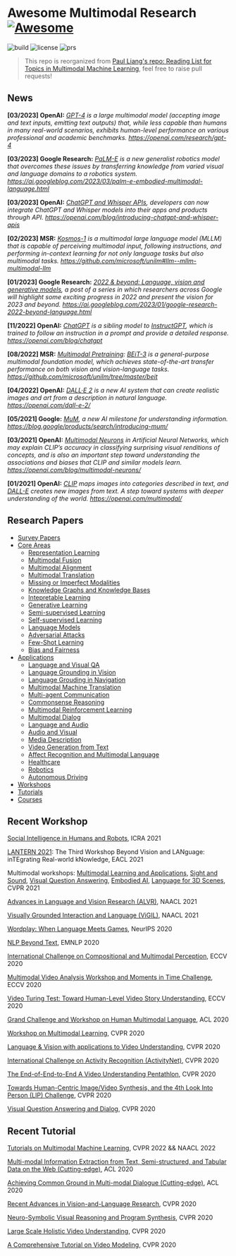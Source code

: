 # Awesome Multimodal Research [![Awesome](https://cdn.rawgit.com/sindresorhus/awesome/d7305f38d29fed78fa85652e3a63e154dd8e8829/media/badge.svg)](https://github.com/sindresorhus/awesome)

![build](https://img.shields.io/badge/build-passing-brightgreen.svg)
![license](https://img.shields.io/badge/License-MIT-brightgreen.svg)
![prs](https://img.shields.io/badge/PRs-welcome-brightgreen.svg)

> This repo is reorganized from [Paul Liang's repo: Reading List for Topics in Multimodal Machine Learning](https://github.com/pliang279/awesome-multimodal-ml), feel free to raise pull requests! 


## News

**[03/2023] OpenAI:** *[GPT-4](https://cdn.openai.com/papers/gpt-4.pdf) is a large multimodal model (accepting image and text inputs, emitting text outputs) that, while less capable than humans in many real-world scenarios, exhibits human-level performance on various professional and academic benchmarks. https://openai.com/research/gpt-4*

**[03/2023] Google Research:** *[PaLM-E](https://palm-e.github.io/assets/palm-e.pdf) is a new generalist robotics model that overcomes these issues by transferring knowledge from varied visual and language domains to a robotics system. https://ai.googleblog.com/2023/03/palm-e-embodied-multimodal-language.html*

**[03/2023] OpenAI:** *[ChatGPT and Whisper APIs](https://openai.com/blog/introducing-chatgpt-and-whisper-apis), developers can now integrate ChatGPT and Whisper models into their apps and products through API. https://openai.com/blog/introducing-chatgpt-and-whisper-apis*

**[02/2023] MSR:** *[Kosmos-1](https://arxiv.org/pdf/2302.14045.pdf) is a multimodal large language model (MLLM) that is capable of perceiving multimodal input, following instructions, and performing in-context learning for not only language tasks but also multimodal tasks. https://github.com/microsoft/unilm#llm--mllm-multimodal-llm*

**[01/2023] Google Research:** *[2022 & beyond: Language, vision and generative models](https://ai.googleblog.com/2023/01/google-research-2022-beyond-language.html), a post of a series in which researchers across Google will highlight some exciting progress in 2022 and present the vision for 2023 and beyond. https://ai.googleblog.com/2023/01/google-research-2022-beyond-language.html*

**[11/2022] OpenAI:** *[ChatGPT](https://chat.openai.com/chat) is a sibling model to [InstructGPT](https://openai.com/research/instruction-following), which is trained to follow an instruction in a prompt and provide a detailed response. https://openai.com/blog/chatgpt*

**[08/2022] MSR:** *[Multimodal Pretraining](https://github.com/microsoft/unilm#multimodal-x--language): [BEiT-3](https://arxiv.org/abs/2208.10442) is a general-purpose multimodal foundation model, which achieves state-of-the-art transfer performance on both vision and vision-language tasks. https://github.com/microsoft/unilm/tree/master/beit*

**[04/2022] OpenAI:** *[DALL·E 2](https://arxiv.org/pdf/2204.06125.pdf) is a new AI system that can create realistic images and art from a description in natural language. https://openai.com/dall-e-2/*

**[05/2021] Google:** *[MuM](https://blog.google/products/search/introducing-mum/), a new AI milestone for understanding information. https://blog.google/products/search/introducing-mum/*

**[03/2021] OpenAI:** *[Multimodal Neurons](https://distill.pub/2021/multimodal-neurons/) in Artificial Neural Networks, which may explain CLIP’s accuracy in classifying surprising visual renditions of concepts, and is also an important step toward understanding the associations and biases that CLIP and similar models learn. https://openai.com/blog/multimodal-neurons/*

**[01/2021] OpenAI:** *[CLIP](https://openai.com/blog/clip/) maps images into categories described in text, and [DALL-E](https://openai.com/blog/dall-e/) creates new images from text. A step toward systems with deeper understanding of the world. https://openai.com/multimodal/*


## Research Papers

* [Survey Papers](https://github.com/Eurus-Holmes/Awesome-Multimodal-Research/tree/master/papers/Survey-Papers)
* [Core Areas](https://github.com/Eurus-Holmes/Awesome-Multimodal-Research/tree/master/papers/Core-Areas)
  * [Representation Learning](https://github.com/Eurus-Holmes/Awesome-Multimodal-Research/tree/master/papers/Core-Areas/Representation-Learning)
  * [Multimodal Fusion](https://github.com/Eurus-Holmes/Awesome-Multimodal-Research/tree/master/papers/Core-Areas/Multimodal-Fusion)
  * [Multimodal Alignment](https://github.com/Eurus-Holmes/Awesome-Multimodal-Research/tree/master/papers/Core-Areas/Multimodal-Alignment)
  * [Multimodal Translation](https://github.com/Eurus-Holmes/Awesome-Multimodal-Research/tree/master/papers/Core-Areas/Multimodal-Translation)
  * [Missing or Imperfect Modalities](https://github.com/Eurus-Holmes/Awesome-Multimodal-Research/tree/master/papers/Core-Areas/Missing-or-Imperfect-Modalities)
  * [Knowledge Graphs and Knowledge Bases](https://github.com/Eurus-Holmes/Awesome-Multimodal-Research/tree/master/papers/Core-Areas/Knowledge-Graphs-and-Knowledge-Bases)
  * [Intepretable Learning](https://github.com/Eurus-Holmes/Awesome-Multimodal-Research/tree/master/papers/Core-Areas/Intepretable-Learning)
  * [Generative Learning](https://github.com/Eurus-Holmes/Awesome-Multimodal-Research/tree/master/papers/Core-Areas/Generative-Learning)
  * [Semi-supervised Learning](https://github.com/Eurus-Holmes/Awesome-Multimodal-Research/tree/master/papers/Core-Areas/Semi-supervised-Learning)
  * [Self-supervised Learning](https://github.com/Eurus-Holmes/Awesome-Multimodal-Research/tree/master/papers/Core-Areas/Self-supervised-Learning)
  * [Language Models](https://github.com/Eurus-Holmes/Awesome-Multimodal-Research/tree/master/papers/Core-Areas/Language-Models)
  * [Adversarial Attacks](https://github.com/Eurus-Holmes/Awesome-Multimodal-Research/tree/master/papers/Core-Areas/Adversarial-Attacks)
  * [Few-Shot Learning](https://github.com/Eurus-Holmes/Awesome-Multimodal-Research/tree/master/papers/Core-Areas/Few-Shot-Learning)
  * [Bias and Fairness](https://github.com/Eurus-Holmes/Awesome-Multimodal-Research/tree/master/papers/Core-Areas/Bias-and-Fairness)
* [Applications](https://github.com/Eurus-Holmes/Awesome-Multimodal-Research/tree/master/papers/Applications)
  * [Language and Visual QA](https://github.com/Eurus-Holmes/Awesome-Multimodal-Research/tree/master/papers/Applications/Language-and-Visual-QA)
  * [Language Grounding in Vision](https://github.com/Eurus-Holmes/Awesome-Multimodal-Research/tree/master/papers/Applications/Language-Grounding-in-Vision)
  * [Language Grouding in Navigation](https://github.com/Eurus-Holmes/Awesome-Multimodal-Research/tree/master/papers/Applications/Language-Grouding-in-Navigation)
  * [Multimodal Machine Translation](https://github.com/Eurus-Holmes/Awesome-Multimodal-Research/tree/master/papers/Applications/Multimodal-Machine-Translation)
  * [Multi-agent Communication](https://github.com/Eurus-Holmes/Awesome-Multimodal-Research/tree/master/papers/Applications/Multi-agent-Communication)
  * [Commonsense Reasoning](https://github.com/Eurus-Holmes/Awesome-Multimodal-Research/tree/master/papers/Applications/Commonsense-Reasoning)
  * [Multimodal Reinforcement Learning](https://github.com/Eurus-Holmes/Awesome-Multimodal-Research/tree/master/papers/Applications/Multimodal-Reinforcement-Learning)
  * [Multimodal Dialog](https://github.com/Eurus-Holmes/Awesome-Multimodal-Research/tree/master/papers/Applications/Multimodal-Dialog)
  * [Language and Audio](https://github.com/Eurus-Holmes/Awesome-Multimodal-Research/tree/master/papers/Applications/Language-and-Audio)
  * [Audio and Visual](https://github.com/Eurus-Holmes/Awesome-Multimodal-Research/tree/master/papers/Applications/Audio-and-Visual)
  * [Media Description](https://github.com/Eurus-Holmes/Awesome-Multimodal-Research/tree/master/papers/Applications/Media-Description)
  * [Video Generation from Text](https://github.com/Eurus-Holmes/Awesome-Multimodal-Research/tree/master/papers/Applications/Video-Generation-from-Text)
  * [Affect Recognition and Multimodal Language](https://github.com/Eurus-Holmes/Awesome-Multimodal-Research/tree/master/papers/Applications/Affect-Recognition-and-Multimodal-Language)
  * [Healthcare](https://github.com/Eurus-Holmes/Awesome-Multimodal-Research/tree/master/papers/Applications/Healthcare)
  * [Robotics](https://github.com/Eurus-Holmes/Awesome-Multimodal-Research/tree/master/papers/Applications/Robotics)
  * [Autonomous Driving](https://github.com/Eurus-Holmes/Awesome-Multimodal-Research/tree/master/papers/Applications/Autonomous-Driving)
* [Workshops](https://github.com/Eurus-Holmes/Awesome-Multimodal-Research/tree/master/workshops)
* [Tutorials](https://github.com/Eurus-Holmes/Awesome-Multimodal-Research/tree/master/tutorials)
* [Courses](https://github.com/Eurus-Holmes/Awesome-Multimodal-Research/tree/master/courses)


## Recent Workshop

[Social Intelligence in Humans and Robots](https://social-intelligence-human-ai.github.io/), ICRA 2021

[LANTERN 2021](https://www.lantern.uni-saarland.de/2021/): The Third Workshop Beyond Vision and LANguage: inTEgrating Real-world kNowledge, EACL 2021

Multimodal workshops: [Multimodal Learning and Applications](https://mula-workshop.github.io/), [Sight and Sound](http://sightsound.org/), [Visual Question Answering](https://visualqa.org/workshop), [Embodied AI](https://embodied-ai.org/), [Language for 3D Scenes](http://language3dscenes.github.io/), CVPR 2021

[Advances in Language and Vision Research (ALVR)](https://alvr-workshop.github.io/), NAACL 2021

[Visually Grounded Interaction and Language (ViGIL)](https://vigilworkshop.github.io/), NAACL 2021

[Wordplay: When Language Meets Games](https://wordplay-workshop.github.io/), NeurIPS 2020

[NLP Beyond Text](https://sites.google.com/view/nlpbt-2020), EMNLP 2020

[International Challenge on Compositional and Multimodal Perception](https://camp-workshop.stanford.edu/), ECCV 2020

[Multimodal Video Analysis Workshop and Moments in Time Challenge](https://sites.google.com/view/multimodalvideo-v2), ECCV 2020

[Video Turing Test: Toward Human-Level Video Story Understanding](https://dramaqa.snu.ac.kr/Workshop/2020), ECCV 2020

[Grand Challenge and Workshop on Human Multimodal Language](http://multicomp.cs.cmu.edu/acl2020multimodalworkshop/), ACL 2020

[Workshop on Multimodal Learning](https://mul-workshop.github.io/), CVPR 2020

[Language & Vision with applications to Video Understanding](https://languageandvision.github.io/), CVPR 2020

[International Challenge on Activity Recognition (ActivityNet)](http://activity-net.org/challenges/2020/), CVPR 2020

[The End-of-End-to-End A Video Understanding Pentathlon](https://www.robots.ox.ac.uk/~vgg/challenges/video-pentathlon/), CVPR 2020

[Towards Human-Centric Image/Video Synthesis, and the 4th Look Into Person (LIP) Challenge](https://vuhcs.github.io/), CVPR 2020

[Visual Question Answering and Dialog](https://visualqa.org/workshop), CVPR 2020


## Recent Tutorial

[Tutorials on Multimodal Machine Learning](https://cmu-multicomp-lab.github.io/mmml-tutorial/cvpr2022/), CVPR 2022 && NAACL 2022

[Multi-modal Information Extraction from Text, Semi-structured, and Tabular Data on the Web (Cutting-edge)](https://sites.google.com/view/acl-2020-multi-modal-ie), ACL 2020

[Achieving Common Ground in Multi-modal Dialogue (Cutting-edge)](https://github.com/malihealikhani/Grounding_in_Dialogue), ACL 2020

[Recent Advances in Vision-and-Language Research](https://rohit497.github.io/Recent-Advances-in-Vision-and-Language-Research/), CVPR 2020

[Neuro-Symbolic Visual Reasoning and Program Synthesis](http://nscv.csail.mit.edu/), CVPR 2020

[Large Scale Holistic Video Understanding](https://holistic-video-understanding.github.io/tutorials/cvpr2020.html), CVPR 2020

[A Comprehensive Tutorial on Video Modeling](https://cvpr20-video.mxnet.io/), CVPR 2020



